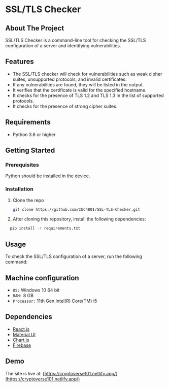 # SSL/TLS Checker

## About The Project

SSL/TLS Checker is a command-line tool for checking the SSL/TLS configuration of a server and identifying vulnerabilities.

## Features

- The SSL/TLS checker will check for vulnerabilities such as weak cipher suites, unsupported protocols, and invalid certificates.
- If any vulnerabilities are found, they will be listed in the output.
- It verifies that the certificate is valid for the specified hostname.
- It checks for the presence of TLS 1.2 and TLS 1.3 in the list of supported protocols.
- It checks for the presence of strong cipher suites.

## Requirements

- Python 3.6 or higher

<!-- GETTING STARTED -->
## Getting Started


### Prerequisites

Python should be installed in the device.

### Installation

1. Clone the repo
   ```sh
   git clone https://github.com/IUC4801/SSL-TLS-Checker.git
   ```
   
2. After cloning this repository, install the following dependencies:
```bash
  pip install -r requirements.txt
```
## Usage
To check the SSL/TLS configuration of a server, run the following command:


## Machine configuration
- `OS:` Windows 10 64 bit
- `RAM:` 8 GB 
- `Processor:` 11th Gen Intel(R) Core(TM) i5


## Dependencies
* [React.js](https://reactjs.org/)
* [Material UI](https://v4.mui.com/)
* [Chart.js](https://react-chartjs-2.netlify.app/)
* [Firebase](https://firebase.google.com/)

## Demo
The site is live at: [https://cryptoverse101.netlify.app/](https://cryptoverse101.netlify.app/) 
